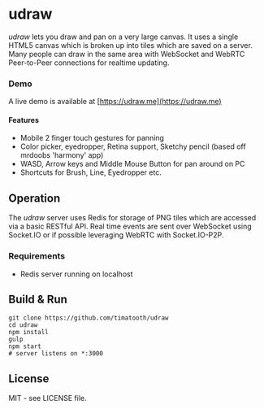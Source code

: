 # udraw

_udraw_ lets you draw and pan on a very large canvas. It uses a single HTML5 canvas which is broken up into tiles which are saved on a server. Many people can draw in the same area with WebSocket and WebRTC Peer-to-Peer connections for realtime updating.

### Demo
A live demo is available at [https://udraw.me](https://udraw.me)

#### Features
- Mobile 2 finger touch gestures for panning
- Color picker, eyedropper, Retina support, Sketchy pencil (based off mrdoobs 'harmony' app)
- WASD, Arrow keys and Middle Mouse Button for pan around on PC
- Shortcuts for Brush, Line, Eyedropper etc.

## Operation
The _udraw_ server uses Redis for storage of PNG tiles which are accessed via a basic RESTful API. Real time events are sent over WebSocket using Socket.IO or if possible leveraging WebRTC with Socket.IO-P2P.

### Requirements
 - Redis server running on localhost

## Build & Run
    git clone https://github.com/timatooth/udraw
    cd udraw
    npm install
    gulp
    npm start
    # server listens on *:3000

## License
MIT - see LICENSE file.
